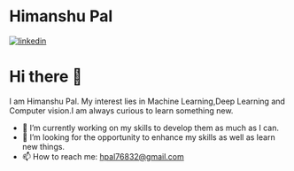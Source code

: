 # Himanshu Pal

[![linkedin](https://github.com/arpit-dwivedi/arpit-dwivedi.github.io/blob/master/assets/img/Webp.net-resizeimage.png)](https://wwww.linkedin.com/in/himanshu-pal76832)



# Hi there 👋
I am Himanshu Pal. My interest lies in Machine Learning,Deep Learning and Computer vision.I am always curious to learn something new.

   
- 🔭 I’m currently working on my skills to develop them as much as I can.
- 👯 I’m looking for the opportunity to enhance my skills as well as learn new things.
- 📫 How to reach me: hpal76832@gmail.com
